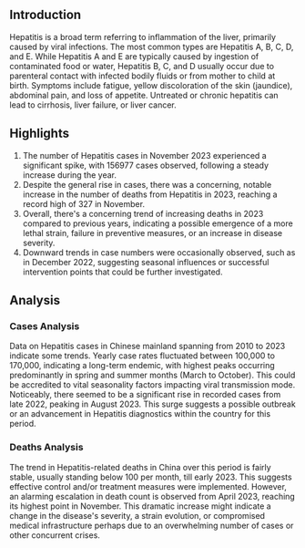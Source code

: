 ## Introduction

Hepatitis is a broad term referring to inflammation of the liver, primarily caused by viral infections. The most common types are Hepatitis A, B, C, D, and E. While Hepatitis A and E are typically caused by ingestion of contaminated food or water, Hepatitis B, C, and D usually occur due to parenteral contact with infected bodily fluids or from mother to child at birth. Symptoms include fatigue, yellow discoloration of the skin (jaundice), abdominal pain, and loss of appetite. Untreated or chronic hepatitis can lead to cirrhosis, liver failure, or liver cancer.

## Highlights

1. The number of Hepatitis cases in November 2023 experienced a significant spike, with 156977 cases observed, following a steady increase during the year. <br/>
2. Despite the general rise in cases, there was a concerning, notable increase in the number of deaths from Hepatitis in 2023, reaching a record high of 327 in November.<br/>
3. Overall, there's a concerning trend of increasing deaths in 2023 compared to previous years, indicating a possible emergence of a more lethal strain, failure in preventive measures, or an increase in disease severity. <br/>
4. Downward trends in case numbers were occasionally observed, such as in December 2022, suggesting seasonal influences or successful intervention points that could be further investigated. <br/>

## Analysis

### Cases Analysis

Data on Hepatitis cases in Chinese mainland spanning from 2010 to 2023 indicate some trends. Yearly case rates fluctuated between 100,000 to 170,000, indicating a long-term endemic, with highest peaks occurring predominantly in spring and summer months (March to October). This could be accredited to vital seasonality factors impacting viral transmission mode. Noticeably, there seemed to be a significant rise in recorded cases from late 2022, peaking in August 2023. This surge suggests a possible outbreak or an advancement in Hepatitis diagnostics within the country for this period.

### Deaths Analysis

The trend in Hepatitis-related deaths in China over this period is fairly stable, usually standing below 100 per month, till early 2023. This suggests effective control and/or treatment measures were implemented. However, an alarming escalation in death count is observed from April 2023, reaching its highest point in November. This dramatic increase might indicate a change in the disease's severity, a strain evolution, or compromised medical infrastructure perhaps due to an overwhelming number of cases or other concurrent crises.

